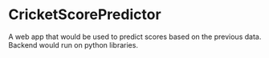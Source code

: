 # CricketScorePredictor
A web app that would be used to predict scores based on the previous data. Backend would run on python libraries. 
